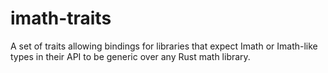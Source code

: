 # imath-traits

A set of traits allowing bindings for libraries that expect Imath or Imath-like types in their API to be generic over any Rust math library.
